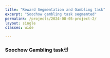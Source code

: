 ```yaml
---
title: "Reward Segmentation and Gambling task"
excerpt: "Soochow gambling task segmented"
permalink: /projects/2024-08-05-project-2/
layout: single
classes: wide

---
```


### Soochow Gambling task란
